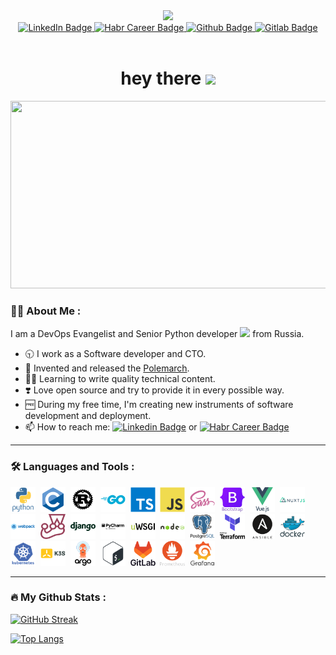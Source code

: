 <div id="header" align="center">
  <img src="https://media.giphy.com/media/LFWp5iZzSAdU8arl7h/giphy.gif" width="200"/>
  <div id="badges">
        <a href="https://www.linkedin.com/in/onegreyonewhite">
            <img src="https://img.shields.io/badge/LinkedIn-blue?style=for-the-badge&logo=linkedin&logoColor=white" alt="LinkedIn Badge"/>
        </a>
        <a href="https://career.habr.com/onegreyonewhite">
            <img src="https://img.shields.io/badge/HabrCareer-white?style=for-the-badge&logo=habr&logoColor=white&color=6274bc" alt="Habr Career Badge"/>
        </a>
        <a href="https://github.com/onegreyonewhite">
            <img src="https://img.shields.io/badge/Github-white?style=for-the-badge&logo=github&logoColor=white&color=black" alt="Github Badge"/>
        </a>
        <a href="https://github.com/onegreyonewhite">
            <img src="https://img.shields.io/badge/Gitlab-white?style=for-the-badge&logo=gitlab&logoColor=orange&color=black" alt="Gitlab Badge"/>
        </a>
  </div>
  <img src="https://komarev.com/ghpvc/?username=onegreyonewhite&style=flat-square&color=grey" alt=""/>
  <h1>
    hey there
    <img src="https://media.giphy.com/media/hvRJCLFzcasrR4ia7z/giphy.gif" width="30px"/>
  </h1>
</div>
<div align="center">
  <img src="https://media.giphy.com/media/dWesBcTLavkZuG35MI/giphy.gif" width="600" height="300"/>
</div>

### :man_technologist: About Me :

I am a DevOps Evangelist and Senior Python developer <img src="https://media.giphy.com/media/WUlplcMpOCEmTGBtBW/giphy.gif" width="30"> from Russia.

- :clock930: I work as a Software developer and CTO.
- :telescope: Invented and released the [Polemarch](https://about.polemarch.org/).
- :man_student: Learning to write quality technical content.
- :heavy_heart_exclamation: Love open source and try to provide it in every possible way.
- :free: During my free time, I'm creating new instruments of software development and deployment.
- :mailbox: How to reach me: [![Linkedin Badge](https://img.shields.io/badge/LinkedIn-blue?style=for-the-badge&logo=linkedin&logoColor=white)](https://www.linkedin.com/in/onegreyonewhite) or
  [![Habr Career Badge](https://img.shields.io/badge/HabrCareer-white?style=for-the-badge&logo=habr&logoColor=white&color=6274bc)](https://career.habr.com/onegreyonewhite)

---

### :hammer_and_wrench: Languages and Tools :

<div>
    <img src="https://raw.githubusercontent.com/devicons/devicon/master/icons/python/python-original-wordmark.svg" title="Python" alt="Python" width="40" height="40"/>&nbsp;
    <img src="https://raw.githubusercontent.com/devicons/devicon/master/icons/c/c-original.svg" title="C lang" alt="C lang" width="40" height="40"/>&nbsp;
    <img src="https://raw.githubusercontent.com/devicons/devicon/master/icons/rust/rust-plain.svg" title="Rust" alt="Rust" width="40" height="40"/>&nbsp;
    <img src="https://raw.githubusercontent.com/devicons/devicon/master/icons/go/go-original-wordmark.svg" title="Go" alt="Go" width="40" height="40"/>&nbsp;
    <img src="https://raw.githubusercontent.com/devicons/devicon/master/icons/typescript/typescript-original.svg" title="TypeScript" alt="TypeScript" width="40" height="40"/>&nbsp;
    <img src="https://raw.githubusercontent.com/devicons/devicon/master/icons/javascript/javascript-original.svg" title="JavaScript" alt="JavaScript" width="40" height="40"/>&nbsp;
    <img src="https://raw.githubusercontent.com/devicons/devicon/master/icons/sass/sass-original.svg" title="SASS" alt="SASS" width="40" height="40"/>&nbsp;
    <img src="https://raw.githubusercontent.com/devicons/devicon/master/icons/bootstrap/bootstrap-original-wordmark.svg" title="Bootstrap" alt="Bootstrap" width="40" height="40"/>&nbsp;
    <img src="https://raw.githubusercontent.com/devicons/devicon/master/icons/vuejs/vuejs-original-wordmark.svg" title="Vue" alt="Vue" width="40" height="40"/>&nbsp;
    <img src="https://raw.githubusercontent.com/devicons/devicon/master/icons/nuxtjs/nuxtjs-original-wordmark.svg" title="NuxtJS" alt="NuxtJS" width="40" height="40"/>&nbsp;
    <img src="https://raw.githubusercontent.com/devicons/devicon/master/icons/webpack/webpack-original-wordmark.svg" title="Webpack" alt="Webpack" width="40" height="40"/>&nbsp;
    <img src="https://raw.githubusercontent.com/devicons/devicon/master/icons/jest/jest-plain.svg" title="Jest" alt="Jest" width="40" height="40"/>&nbsp;
    <img src="https://raw.githubusercontent.com/devicons/devicon/master/icons/django/django-plain-wordmark.svg" title="Django" alt="Django" width="40" height="40"/>&nbsp;
    <img src="https://raw.githubusercontent.com/devicons/devicon/master/icons/pycharm/pycharm-original-wordmark.svg" title="PyCharm" alt="PyCharm" width="40" height="40"/>&nbsp;
    <img src="https://raw.githubusercontent.com/devicons/devicon/master/icons/uwsgi/uwsgi-original.svg" title="uWSGI" alt="uWSGI" width="40" height="40"/>&nbsp;
    <img src="https://raw.githubusercontent.com/devicons/devicon/master/icons/nodejs/nodejs-original-wordmark.svg" title="NodeJS" alt="NodeJS" width="40" height="40"/>&nbsp;
    <img src="https://raw.githubusercontent.com/devicons/devicon/master/icons/postgresql/postgresql-original-wordmark.svg" title="PostgreSQL" alt="PostgreSQL" width="40" height="40"/>&nbsp;
    <img src="https://raw.githubusercontent.com/devicons/devicon/master/icons/terraform/terraform-original-wordmark.svg" title="terraform" alt="terraform" width="40" height="40"/>&nbsp;
    <img src="https://raw.githubusercontent.com/devicons/devicon/master/icons/ansible/ansible-plain-wordmark.svg" title="Ansible" alt="Ansible" width="40" height="40"/>&nbsp;
    <img src="https://raw.githubusercontent.com/devicons/devicon/master/icons/docker/docker-original-wordmark.svg" title="Docker" alt="Docker" width="40" height="40"/>&nbsp;
    <img src="https://raw.githubusercontent.com/devicons/devicon/master/icons/kubernetes/kubernetes-plain-wordmark.svg" title="k8s" alt="k8s" width="40" height="40"/>&nbsp;
    <img src="https://raw.githubusercontent.com/devicons/devicon/master/icons/k3s/k3s-original-wordmark.svg" title="k3s" alt="k3s" width="40" height="40"/>&nbsp;
    <img src="https://raw.githubusercontent.com/devicons/devicon/master/icons/argocd/argocd-original-wordmark.svg" title="ArgoCD" alt="ArgoCD" width="40" height="40"/>&nbsp;
    <img src="https://raw.githubusercontent.com/devicons/devicon/master/icons/bash/bash-original.svg" title="Bash" alt="Bash" width="40" height="40"/>&nbsp;
    <img src="https://raw.githubusercontent.com/devicons/devicon/master/icons/gitlab/gitlab-original-wordmark.svg" title="Gitlab" alt="Gitlab" width="40" height="40"/>&nbsp;
    <img src="https://raw.githubusercontent.com/devicons/devicon/master/icons/prometheus/prometheus-original-wordmark.svg" title="Prometheus" alt="Prometheus" width="40" height="40"/>&nbsp;
    <img src="https://raw.githubusercontent.com/devicons/devicon/master/icons/grafana/grafana-original-wordmark.svg" title="Grafana" alt="Grafana" width="40" height="40"/>&nbsp;
</div>

---

### :fire: My Github Stats :

[![GitHub Streak](http://github-readme-streak-stats.herokuapp.com?user=onegreyonewhite&theme=dark&background=000000&mode=weekly)](https://git.io/streak-stats)

[![Top Langs](https://github-readme-stats.vercel.app/api/top-langs/?username=onegreyonewhite&layout=compact&theme=vision-friendly-dark)](https://github.com/anuraghazra/github-readme-stats)


<!--
**onegreyonewhite/onegreyonewhite** is a ✨ _special_ ✨ repository because its `README.md` (this file) appears on your GitHub profile.

Here are some ideas to get you started:

- 🔭 I’m currently working on ...
- 🌱 I’m currently learning ...
- 👯 I’m looking to collaborate on ...
- 🤔 I’m looking for help with ...
- 💬 Ask me about ...
- 📫 How to reach me: ...
- 😄 Pronouns: ...
- ⚡ Fun fact: ...
-->
